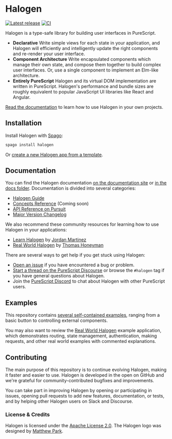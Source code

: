 # Halogen

[![Latest release](http://img.shields.io/github/release/purescript-halogen/purescript-halogen.svg)](https://github.com/purescript-halogen/purescript-halogen/releases)
[![CI](https://github.com/purescript-halogen/purescript-halogen/workflows/CI/badge.svg?branch=master)](https://github.com/purescript-halogen/purescript-halogen/actions?query=workflow%3ACI+branch%3Amaster)

Halogen is a type-safe library for building user interfaces in PureScript.

- **Declarative**
  Write simple views for each state in your application, and Halogen will efficiently and intelligently update the right components and re-render your user interface.
- **Component Architecture**
  Write encapsulated components which manage their own state, and compose them together to build complex user interfaces. Or, use a single component to implement an Elm-like architecture.
- **Entirely PureScript**
  Halogen and its virtual DOM implementation are written in PureScript. Halogen's performance and bundle sizes are roughly equivalent to popular JavaScript UI libraries like React and Angular.

[Read the documentation](https://purescript-halogen.github.io/purescript-halogen) to learn how to use Halogen in your own projects.

## Installation

Install Halogen with [Spago](https://github.com/purescript/spago):

```sh
spago install halogen
```

Or [create a new Halogen app from a template](https://github.com/purescript-halogen/purescript-halogen-template).

## Documentation

You can find the Halogen documentation [on the documentation site](https://purescript-halogen.github.io/purescript-halogen) or [in the docs folder](https://github.com/purescript-halogen/purescript-halogen/tree/master/docs). Documentation is divided into several categories:

- [Halogen Guide](https://github.com/purescript-halogen/purescript-halogen/tree/master/docs/guide)
- [Concepts Reference](https://github.com/purescript-halogen/purescript-halogen/tree/master/docs/concepts-reference) (Coming soon)
- [API Reference on Pursuit](https://pursuit.purescript.org/packages/purescript-halogen)
- [Major Version Changelog](https://github.com/purescript-halogen/purescript-halogen/tree/master/docs/changelog)

We also recommend these community resources for learning how to use Halogen in your applications:

- [Learn Halogen](https://github.com/JordanMartinez/learn-halogen) by [Jordan Martinez](https://github.com/JordanMartinez)
- [Real World Halogen](https://github.com/thomashoneyman/purescript-halogen-realworld) by [Thomas Honeyman](https://github.com/thomashoneyman)

There are several ways to get help if you get stuck using Halogen:

- [Open an issue](https://github.com/purescript-halogen/purescript-halogen/issues) if you have encountered a bug or problem.
- [Start a thread on the PureScript Discourse](https://discourse.purescript.org/) or browse the `#halogen` tag if you have general questions about Halogen.
- Join the [PureScript Discord](https://discord.com/invite/sMqwYUbvz6) to chat about Halogen with other PureScript users.

## Examples

This repository contains [several self-contained examples](https://github.com/purescript-halogen/purescript-halogen/tree/master/examples), ranging from a basic button to controlling external components.

You may also want to review the [Real World Halogen](https://github.com/thomashoneyman/purescript-halogen-realworld/) example application, which demonstrates routing, state management, authentication, making requests, and other real world examples with commented explanations.

## Contributing

The main purpose of this repository is to continue evolving Halogen, making it faster and easier to use. Halogen is developed in the open on GitHub and we're grateful for community-contributed bugfixes and improvements.

You can take part in improving Halogen by opening or participating in issues, opening pull requests to add new features, documentation, or tests, and by helping other Halogen users on Slack and Discourse.

### License & Credits

Halogen is licensed under the [Apache License 2.0](https://github.com/purescript-halogen/purescript-halogen/blob/master/LICENSE). The Halogen logo was designed by [Matthew Park](https://www.matthewparkart.com/).
